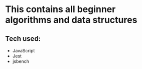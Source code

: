 # This contains all beginner algorithms and data structures

## Tech used: 
- JavaScript
- Jest
- jsbench 